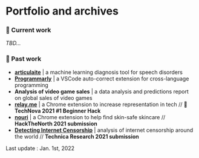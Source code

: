 # Portfolio and archives

<h3> 📖 Current work </h3>

<i>TBD...</i>

<h3> 📘 Past work </h3>

- <b><a href="https://github.com/cpappas18/articulaite">articulaite</a></b> | a machine learning diagnosis tool for speech disorders
- <b><a href="https://github.com/Olivia-Chen-Xu/Programmarly">Programmarly</a></b> | a VSCode auto-correct extension for cross-language programming 
- <b>Analysis of video game sales</b> | a data analysis and predictions report on global sales of video games 
- <b><a href="https://github.com/nadiaenh/relay.me">relay.me</a></b> | a Chrome extension to increase representation in tech // **🥇TechNova 2021 #1 Beginner Hack**  
- <b><a href="https://github.com/nadiaenh/nouri">nouri</a></b> | a Chrome extension to help find skin-safe skincare // **HackTheNorth 2021 submission**  
- <b><a href="https://devpost.com/software/detecting-censorship">Detecting Internet Censorship</a></b> | analysis of internet censorship around the world // **Technica Research 2021 submission**  

Last update : Jan. 1st, 2022
